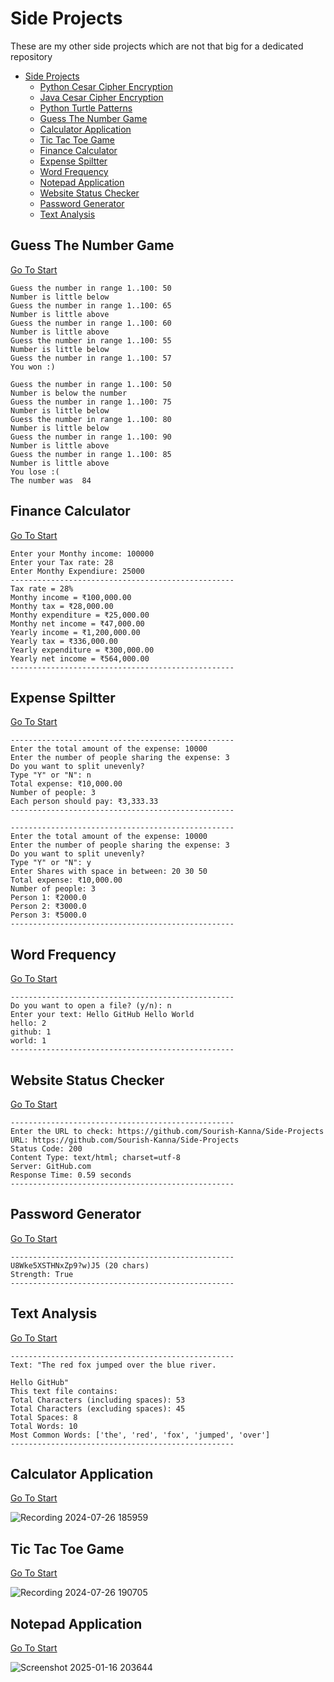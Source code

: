 # Side Projects

These are my other side projects which are not that big for a dedicated repository

- [Side Projects](#side-projects)
  - [Python Cesar Cipher Encryption](https://github.com/Sourish-Kanna/Side-Projects/tree/main/Python%20Cesar%20Cipher%20Encryption/README.md)
  - [Java Cesar Cipher Encryption](https://github.com/Sourish-Kanna/Side-Projects/tree/main/Java%20Cesar%20Cipher%20Encryption/README.md)
  - [Python Turtle Patterns](https://github.com/Sourish-Kanna/Side-Projects/tree/main/Python%20Turtle%20Patterns/README.md)
  - [Guess The Number Game](#guess-the-number-game)
  - [Calculator Application](#calculator-application)
  - [Tic Tac Toe Game](#tic-tac-toe-game)
  - [Finance Calculator](#finance-calculator)
  - [Expense Spiltter](#expense-spiltter)
  - [Word Frequency](#word-frequency)
  - [Notepad Application](#notepad-application)
  - [Website Status Checker](#website-status-checker)
  - [Password Generator](#password-generator)
  - [Text Analysis](#text-analysis)

## Guess The Number Game

[Go To Start](#side-projects)

```Text
Guess the number in range 1..100: 50
Number is little below
Guess the number in range 1..100: 65
Number is little above
Guess the number in range 1..100: 60
Number is little above
Guess the number in range 1..100: 55
Number is little below
Guess the number in range 1..100: 57
You won :)

Guess the number in range 1..100: 50
Number is below the number
Guess the number in range 1..100: 75
Number is little below
Guess the number in range 1..100: 80
Number is little below
Guess the number in range 1..100: 90
Number is little above
Guess the number in range 1..100: 85
Number is little above
You lose :( 
The number was  84
```

## Finance Calculator

[Go To Start](#side-projects)

```Text
Enter your Monthy income: 100000
Enter your Tax rate: 28
Enter Monthy Expendiure: 25000
--------------------------------------------------
Tax rate = 28%
Monthy income = ₹100,000.00
Monthy tax = ₹28,000.00
Monthy expenditure = ₹25,000.00
Monthy net income = ₹47,000.00
Yearly income = ₹1,200,000.00
Yearly tax = ₹336,000.00
Yearly expenditure = ₹300,000.00
Yearly net income = ₹564,000.00
--------------------------------------------------
```

## Expense Spiltter

[Go To Start](#side-projects)

```Text
--------------------------------------------------
Enter the total amount of the expense: 10000
Enter the number of people sharing the expense: 3
Do you want to split unevenly? 
Type "Y" or "N": n
Total expense: ₹10,000.00
Number of people: 3
Each person should pay: ₹3,333.33
--------------------------------------------------

--------------------------------------------------
Enter the total amount of the expense: 10000
Enter the number of people sharing the expense: 3
Do you want to split unevenly?
Type "Y" or "N": y
Enter Shares with space in between: 20 30 50
Total expense: ₹10,000.00
Number of people: 3
Person 1: ₹2000.0
Person 2: ₹3000.0
Person 3: ₹5000.0
--------------------------------------------------
```

## Word Frequency

[Go To Start](#side-projects)

```Text
--------------------------------------------------
Do you want to open a file? (y/n): n
Enter your text: Hello GitHub Hello World
hello: 2
github: 1
world: 1
--------------------------------------------------
```

## Website Status Checker

[Go To Start](#side-projects)

```Text
--------------------------------------------------
Enter the URL to check: https://github.com/Sourish-Kanna/Side-Projects
URL: https://github.com/Sourish-Kanna/Side-Projects
Status Code: 200
Content Type: text/html; charset=utf-8
Server: GitHub.com
Response Time: 0.59 seconds
--------------------------------------------------
```

## Password Generator

[Go To Start](#side-projects)

```Text
--------------------------------------------------
U8Wke5XSTHNxZp9?w)J5 (20 chars)
Strength: True
--------------------------------------------------
```

## Text Analysis

[Go To Start](#side-projects)

```Text
--------------------------------------------------
Text: "The red fox jumped over the blue river.

Hello GitHub"
This text file contains:
Total Characters (including spaces): 53
Total Characters (excluding spaces): 45
Total Spaces: 8
Total Words: 10
Most Common Words: ['the', 'red', 'fox', 'jumped', 'over']
--------------------------------------------------
```

## Calculator Application

[Go To Start](#side-projects)

![Recording 2024-07-26 185959](https://github.com/user-attachments/assets/c4c77f29-aaae-46f0-855d-c31ae3cad380)

## Tic Tac Toe Game

[Go To Start](#side-projects)

![Recording 2024-07-26 190705](https://github.com/user-attachments/assets/c197eb4e-4e2b-4f59-9710-4f71e0197bcf)

## Notepad Application

[Go To Start](#side-projects)

![Screenshot 2025-01-16 203644](https://github.com/user-attachments/assets/5071ad3c-b5e2-4d03-8fa5-8f5c0ed6a327)